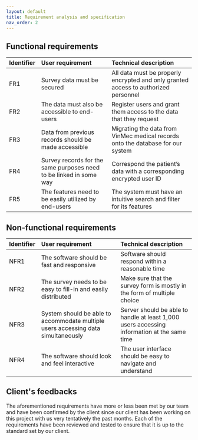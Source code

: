 ```yaml
---
layout: default
title: Requirement analysis and specification 
nav_order: 2 
---
```

## Functional requirements
| Identifier        | User requirement          | Technical description |
|:-------------|:------------------|:------|
| FR1           | Survey data must be secured | All data must be properly encrypted and only granted access to authorized personnel  |
| FR2 |  The data must also be accessible to end-users  | Register users and grant them access to the data that they request |
| FR3           |   Data from previous records should be made accessible  | Migrating the data from VinMec medical records onto the database for our system   |
| FR4           | Survey records for the same purposes need to be linked in some way | Correspond the patient’s data with a corresponding encrypted user ID  |
| FR5           |The features need to be easily utilized by end-users | The system must have an intuitive search and filter for its features  |
## Non-functional requirements
| Identifier        | User requirement          | Technical description |
|:-------------|:------------------|:------|
| NFR1           | The software should be fast and responsive |Software should respond within a reasonable time |
| NFR2 | The survey needs to be easy to fill-in and easily distributed| Make sure that the survey form is mostly in the form of multiple choice|
| NFR3           |System should be able to accommodate multiple users accessing data simultaneously | Server should be able to handle at least 1,000 users accessing information at the same time   |
| NFR4           | The software should look and feel interactive | The user interface should be easy to navigate and understand  |

## Client's feedbacks
The aforementioned requirements have more or less been met by our team and have been confirmed by the client since our client has been working on this project with us very tentatively the past months. Each of the requirements have been reviewed and tested to ensure that it is up to the standard set by our client. 
